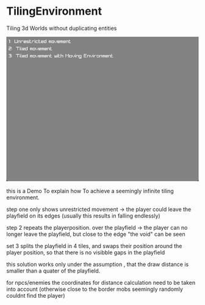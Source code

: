 # TilingEnvironment
Tiling 3d Worlds without duplicating entities

![Demo](Demo/Demo.gif)

this is a Demo To explain how To achieve a seemingly infinite tiling environment.

step one only shows unrestricted movement -> the player could leave the playfield on its edges (usually this results in falling endlessly)

step 2 repeats the playerposition. over the playfield -> the player can no longer leave the playfield, but close to the edge "the void" can be seen

set 3 splits the playfield in 4 tiles, and swaps their position around the player position, so that there is no visibble gaps in the playfield 

this solution works only under the assumption , that the draw distance is smaller than a quater of the playfield.

for npcs/enemies the coordinates for distance calculation need to be taken into account (otherwise close to the border mobs seemingly randomly couldnt find the player)


